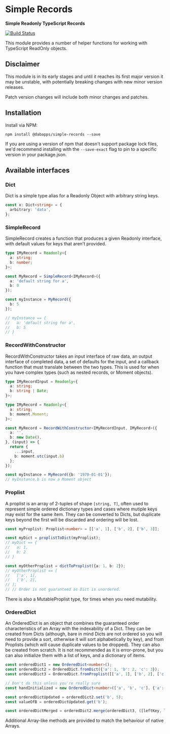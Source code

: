 # Simple Records

**Simple Readonly TypeScript Records**

[![Build Status](https://travis-ci.com/dabapps/simple-records.svg?token=Vjwq9pDHXxGNhnyuktQ5&branch=master)](https://travis-ci.com/dabapps/simple-records)

This module provides a number of helper functions for working with TypeScript ReadOnly objects.

## Disclaimer

This module is in its early stages and until it reaches its first major version it may be unstable, with potentially breaking changes with new minor version releases.

Patch version changes will include both minor changes and patches.

## Installation

Install via NPM:

```shell
npm install @dabapps/simple-records --save
```

If you are using a version of npm that doesn't support package lock files, we'd recommend installing with the `--save-exact` flag to pin to a specific version in your package.json.

## Available interfaces

### Dict

Dict is a simple type alias for a Readonly Object with arbitrary string keys.

```typescript
const x: Dict<string> = {
  arbitrary: 'data',
};

```

### SimpleRecord

SimpleRecord creates a function that produces a given Readonly interface, with default values for keys that aren't provided.

```typescript
type IMyRecord = Readonly<{
  a: string;
  b: number;
}>;

const MyRecord = SimpleRecord<IMyRecord>({
  a: 'default string for a',
  b: 0
});

const myInstance = MyRecord({
  b: 5
});

// myInstance == {
//   a: 'default string for a',
//   b: 5
// }
```

### RecordWithConstructor

RecordWithConstructor takes an input interface of raw data, an output interface of completed data, a set of defaults for the input, and a callback function that must translate between the two types. This is used for when you have complex types (such as nested records, or Moment objects).

```typescript
type IMyRecordInput = Readonly<{
  a: string;
  b: string | Date;
}>;

type IMyRecord = Readonly<{
  a: string;
  b: moment.Moment;
}>;

const MyRecord = RecordWithConstructor<IMyRecordInput, IMyRecord>({
  a: '',
  b: new Date(),
}, (input) => {
  return {
    ...input,
    b: moment.utc(input.b)
  };
});

const myInstance = MyRecord({b: '1970-01-01'});
// myInstance.b is now a Moment object
```

### Proplist

A proplist is an array of 2-tuples of shape `[string, T]`, often used to represent simple ordered dictionary types and cases where mutiple keys may exist for the same item.  They can be converted to Dicts, but duplicate keys beyond the first will be discarded and ordering will be lost.

```typescript
const myProplist: Proplist<number> = [['a', 1], ['b', 2], ['b', 3]];

const myDict = proplistToDict(myProplist);
// myDict == {
//   a: 1,
//   b: 2
// }

const myOtherProplist = dictToProplist({a: 1, b: 2});
// myOtherProplist == [
//   ['a', 1],
//   ['b', 2],
// ];
// // Order is not guaranteed as Dict is unordered.
```

There is also a MutableProplist type, for times when you need mutability.


### OrderedDict

An OrderedDict is an object that combines the guaranteed order characteristics of an Array with the indexability of a Dict.  They can be created from Dicts (although, bare in mind Dicts are not ordered so you will need to provide a sort, otherwise it will sort alphabetically by key), and from Proplists (which will cause duplicate values to be dropped).  They can also be created from scratch.  It is not recommended as it is error-prone, but you can also initialize them with a list of keys, and a dictionary of items.

```typescript
const orderedDict1 = new OrderedDict<number>();
const orderedDict2 = OrderedDict.fromDict({'a': 1, 'b': 2, 'c': 3});
const orderedDict3 = OrderedDict.fromProplist([['a', 1], ['b', 2], ['c', 3]]);

// Don't do this unless you're really sure
const handInitialized = new OrderedDict<number>(['a', 'b', 'c'], {'a': 1, 'b': 2, 'c': 3});

const orderedDictUpdated = orderedDict2.set('b', 5);
const valueOfB = orderedDictUpdated.get('b');

const orderedDictMerged = orderedDict2.merge(orderedDict3, ([leftKey, leftValue], [rightKey, rightValue]) => leftValue - rightValue);
```

Additional Array-like methods are provided to match the behaviour of native Arrays.
